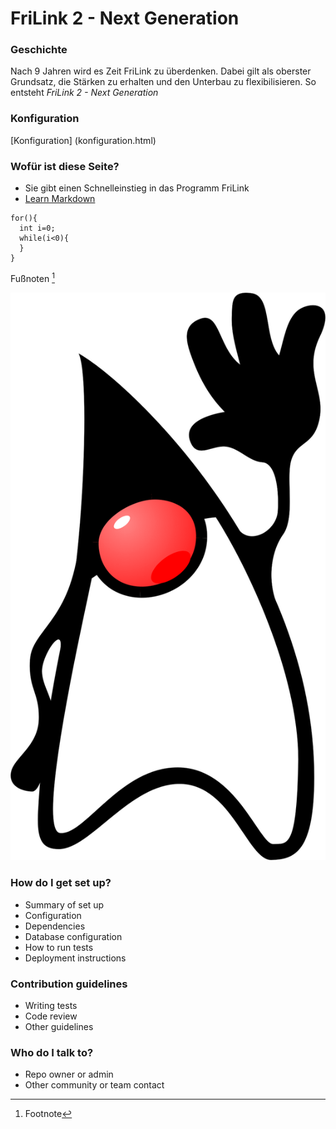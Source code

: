 # FriLink 2 - Next Generation

### Geschichte
Nach 9 Jahren wird es Zeit FriLink zu überdenken. Dabei gilt als oberster Grundsatz, die Stärken zu erhalten und den Unterbau zu flexibilisieren. So entsteht *FriLink 2 - Next Generation*

### Konfiguration

[Konfiguration] (konfiguration.html)

### Wofür ist diese Seite?

* Sie gibt einen Schnelleinstieg in das Programm FriLink
* [Learn Markdown](https://bitbucket.org/tutorials/markdowndemo)

```````
for(){
  int i=0;
  while(i<0){
  }
}
```````

Fußnoten [^1]

![FriLink](duke_wave.png)

[^1]: Footnote

### How do I get set up?

* Summary of set up
* Configuration
* Dependencies
* Database configuration
* How to run tests
* Deployment instructions

### Contribution guidelines ###

* Writing tests
* Code review
* Other guidelines

### Who do I talk to? ###

* Repo owner or admin
* Other community or team contact